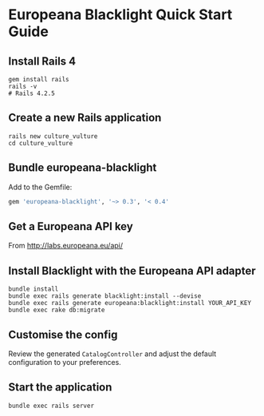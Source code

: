 # Europeana Blacklight Quick Start Guide

## Install Rails 4
```
gem install rails
rails -v
# Rails 4.2.5
```

## Create a new Rails application
```
rails new culture_vulture
cd culture_vulture
```

## Bundle europeana-blacklight
Add to the Gemfile:
```ruby
gem 'europeana-blacklight', '~> 0.3', '< 0.4'
```

## Get a Europeana API key 
From http://labs.europeana.eu/api/

## Install Blacklight with the Europeana API adapter
```
bundle install
bundle exec rails generate blacklight:install --devise
bundle exec rails generate europeana:blacklight:install YOUR_API_KEY
bundle exec rake db:migrate
```

## Customise the config
Review the generated `CatalogController` and adjust the default configuration
to your preferences.

## Start the application
```
bundle exec rails server
```
